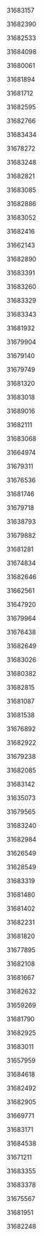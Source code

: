 31683157

31682390

31682533

31684098

31680061

31681894

31681712

31682595

31682766

31683434

31678272

31683248

31682821

31683085

31682886

31683052

31682416

31662143

31682890

31683391

31683260

31683329

31683343

31681932

31679904

31679140

31679749

31681320

31683018

31689016

31682111

31683068

31664974

31679311

31676536

31681746

31679718

31638793

31679882

31681281

31674834

31682646

31662561

31647920

31679964

31676438

31682649

31683026

31680382

31682815

31681087

31681538

31676892

31682922

31679238

31682085

31683142

31635073

31679565

31683240

31682984

31626549

31628549

31683319

31681480

31681402

31682231

31681820

31677895

31682108

31681667

31682632

31659269

31681790

31682925

31683011

31657959

31684618

31682492

31682905

31669771

31683171

31684538

31671211

31683355

31683378

31675567

31681951

31682248

